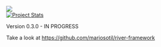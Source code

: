 <img src="http://www.riverframework.org/images/river-header.png" /><br/>
[![Project Stats](https://www.openhub.net/p/river-framework/widgets/project_thin_badge.gif)](https://www.openhub.net/p/river-framework)

Version 0.3.0 - IN PROGRESS

Take a look at https://github.com/mariosotil/river-framework


